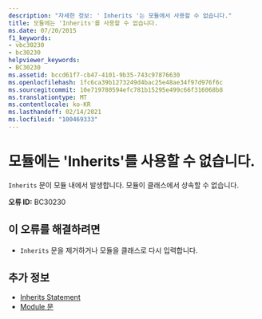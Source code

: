 ```yaml
---
description: "자세한 정보: ' Inherits '는 모듈에서 사용할 수 없습니다."
title: 모듈에는 'Inherits'를 사용할 수 없습니다.
ms.date: 07/20/2015
f1_keywords:
- vbc30230
- bc30230
helpviewer_keywords:
- BC30230
ms.assetid: bccd61f7-cb47-4101-9b35-743c97876630
ms.openlocfilehash: 1fc6ca39b1273249d4bac25e48ae34f97d976f6c
ms.sourcegitcommit: 10e719780594efc781b15295e499c66f316068b8
ms.translationtype: MT
ms.contentlocale: ko-KR
ms.lasthandoff: 02/14/2021
ms.locfileid: "100469333"
---
```

# <a name="inherits-not-valid-in-modules"></a>모듈에는 'Inherits'를 사용할 수 없습니다.

`Inherits` 문이 모듈 내에서 발생합니다. 모듈이 클래스에서 상속할 수 없습니다.  
  
 **오류 ID:** BC30230  
  
## <a name="to-correct-this-error"></a>이 오류를 해결하려면  
  
- `Inherits` 문을 제거하거나 모듈을 클래스로 다시 입력합니다.  
  
## <a name="see-also"></a>추가 정보

- [Inherits Statement](../language-reference/statements/inherits-statement.md)
- [Module 문](../language-reference/statements/module-statement.md)
